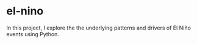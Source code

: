 # el-nino
In this project, I explore the the underlying patterns and drivers of El Niño events using Python.
